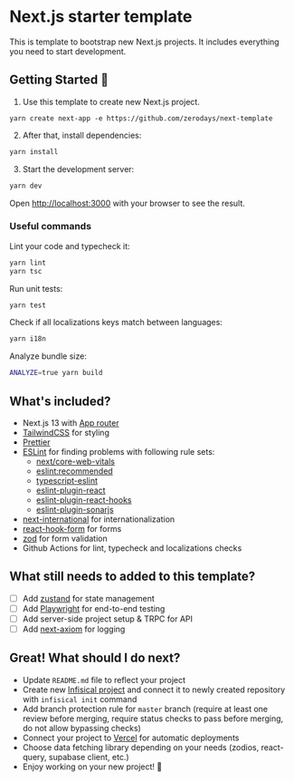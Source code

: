 # Next.js starter template

This is template to bootstrap new Next.js projects. It includes everything you need to start development.

## Getting Started :rocket:

1. Use this template to create new Next.js project.

```
yarn create next-app -e https://github.com/zerodays/next-template
```

2. After that, install dependencies:

```bash
yarn install
```

3. Start the development server:

```bash
yarn dev
```

Open [http://localhost:3000](http://localhost:3000) with your browser to see the result.

### Useful commands

Lint your code and typecheck it:

```bash
yarn lint
yarn tsc
```

Run unit tests:

```bash
yarn test
```

Check if all localizations keys match between languages:

```bash
yarn i18n
```

Analyze bundle size:

```bash
ANALYZE=true yarn build
```

## What's included?

- Next.js 13 with [App router](https://nextjs.org/docs/pages/building-your-application/routing)
- [TailwindCSS](https://tailwindcss.com/) for styling
- [Prettier](https://prettier.io/)
- [ESLint](https://eslint.org/) for finding problems with following rule sets:
  - [next/core-web-vitals](https://nextjs.org/docs/pages/building-your-application/configuring/eslint)
  - [eslint:recommended](https://eslint.org/docs/latest/rules/)
  - [typescript-eslint](https://typescript-eslint.io/)
  - [eslint-plugin-react](https://github.com/jsx-eslint/eslint-plugin-react)
  - [eslint-plugin-react-hooks](https://www.npmjs.com/package/eslint-plugin-react-hooks)
  - [eslint-plugin-sonarjs](https://github.com/SonarSource/eslint-plugin-sonarjs)
- [next-international](https://next-international.vercel.app/) for internationalization
- [react-hook-form](https://react-hook-form.com/) for forms
- [zod](https://zod.dev/) for form validation
- Github Actions for lint, typecheck and localizations checks

## What still needs to added to this template?

- [ ] Add [zustand](https://github.com/pmndrs/zustand) for state management
- [ ] Add [Playwright](https://playwright.dev/) for end-to-end testing
- [ ] Add server-side project setup & TRPC for API
- [ ] Add [next-axiom](https://github.com/axiomhq/next-axiom) for logging

## Great! What should I do next?

- Update `README.md` file to reflect your project
- Create new [Infisical project](https://app.infisical.com/) and connect it to newly created repository with `infisical init` command
- Add branch protection rule for `master` branch (require at least one review before merging, require status checks to pass before merging, do not allow bypassing checks)
- Connect your project to [Vercel](https://vercel.com/) for automatic deployments
- Choose data fetching library depending on your needs (zodios, react-query, supabase client, etc.)
- Enjoy working on your new project! :tada:
